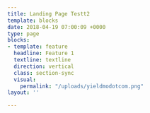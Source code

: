 ```yaml
---
title: Landing Page Testt2
template: blocks
date: 2018-04-19 07:00:09 +0000
type: page
blocks:
- template: feature
  headline: Feature 1
  textline: textline
  direction: vertical
  class: section-sync
  visual:
    permalink: "/uploads/yieldmodotcom.png"
layout: ''

---
```

